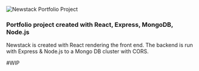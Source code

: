 ![Newstack Portfolio Project](https://i.ibb.co/2MRN7D2/newstack-logo.png)
### Portfolio project created with React, Express, MongoDB, Node.js

Newstack is created with React rendering the front end. The backend is run with Express & Node.js to a Mongo DB cluster with CORS.

#WIP

